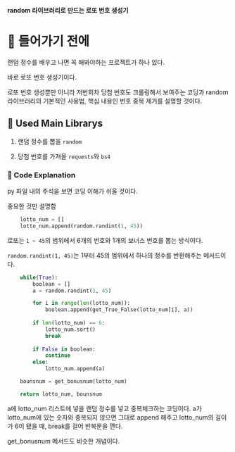 **random 라이브러리로 만드는 로또 번호 생성기**

# 📌 들어가기 전에

랜덤 정수를 배우고 나면 꼭 해봐야하는 프로젝트가 하나 있다.

바로 로또 번호 생성기이다.

로또 번호 생성뿐만 아니라 저번회차 당첨 번호도 크롤링해서 보여주는 코딩과 random 라이브러리의 기본적인 사용법, 핵심 내용인 번호 중복 제거를 설명할 것이다.

## 📌 Used Main Librarys

1. 랜덤 정수를 뽑을 `random`

2. 당첨 번호를 가져올 `requests`와 `bs4`

### 📌 Code Explanation

py 파일 내의 주석을 보면 코딩 이해가 쉬울 것이다.

중요한 것만 설명함

```python
    lotto_num = []
    lotto_num.append(random.randint(1, 45))
```

로또는 `1 ~ 45`의 범위에서 6개의 번호와 1개의 보너스 번호를 뽑는 방식이다.

`random.randint(1, 45)`는 1부터 45의 범위에서 하나의 정수를 반환해주는 메서드이다.

```python
    while(True):
        boolean = []
        a = random.randint(1, 45)

        for i in range(len(lotto_num)):
            boolean.append(get_True_False(lotto_num[i], a))
            
        if len(lotto_num) == 6:
            lotto_num.sort()
            break
            
        if False in boolean:
            continue
        else:
            lotto_num.append(a)

    bounsnum = get_bonusnum(lotto_num)

    return lotto_num, bounsnum
```

a에 lotto_num 리스트에 넣을 랜덤 정수를 넣고 중복체크하는 코딩이다. a가 lotto_num에 있는 숫자와 중복되지 않으면 그대로 append 해주고 lotto_num의 길이가 6이 됐을 때, break를 걸어 반복문을 깬다.

get_bonusnum 메서드도 비슷한 개념이다.

